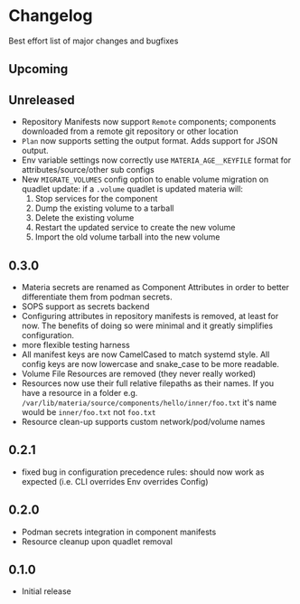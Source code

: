 # Changelog

Best effort list of major changes and bugfixes

## Upcoming

## Unreleased
- Repository Manifests now support `Remote` components; components downloaded from a remote git repository or other location
- `Plan` now supports setting the output format. Adds support for JSON output.
- Env variable settings now correctly use `MATERIA_AGE__KEYFILE` format for attributes/source/other sub configs
- New `MIGRATE_VOLUMES` config option to enable volume migration on quadlet update: if a `.volume` quadlet is updated materia will:
    1. Stop services for the component
    2. Dump the existing volume to a tarball
    3. Delete the existing volume
    4. Restart the updated service to create the new volume
    5. Import the old volume tarball into the new volume

## 0.3.0
- Materia secrets are renamed as Component Attributes in order to better differentiate them from podman secrets.
- SOPS support as secrets backend
- Configuring attributes in repository manifests is removed, at least for now. The benefits of doing so were minimal and it greatly simplifies configuration.
- more flexible testing harness
- All manifest keys are now CamelCased to match systemd style. All config keys are now lowercase and snake_case to be more readable.
- Volume File Resources are removed (they never really worked)
- Resources now use their full relative filepaths as their names. If you have a resource in a folder e.g. `/var/lib/materia/source/components/hello/inner/foo.txt` it's name would be `inner/foo.txt` not `foo.txt`
- Resource clean-up supports custom network/pod/volume names

## 0.2.1
- fixed bug in configuration precedence rules: should now work as expected (i.e. CLI overrides Env overrides Config)

## 0.2.0
- Podman secrets integration in component manifests
- Resource cleanup upon quadlet removal

## 0.1.0
- Initial release
